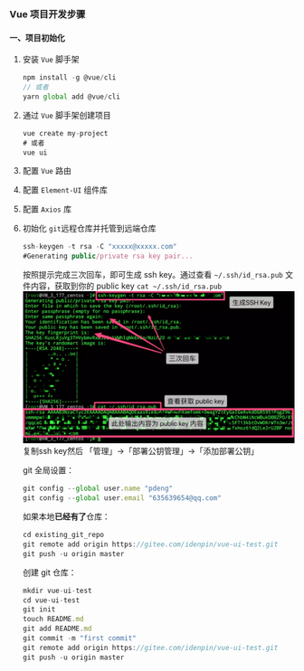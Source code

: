 ### Vue 项目开发步骤

#### 一、项目初始化
1. 安装 `Vue` 脚手架
    ```js
    npm install -g @vue/cli
    // 或者
    yarn global add @vue/cli
    ```
2. 通过 `Vue` 脚手架创建项目
    ```js
    vue create my-project
    # 或者
    vue ui
    ```
3. 配置 `Vue` 路由
4. 配置 `Element-UI` 组件库
5. 配置 `Axios` 库
6. 初始化 `git`远程仓库并托管到远端仓库
    ```js
    ssh-keygen -t rsa -C "xxxxx@xxxxx.com"  
    #Generating public/private rsa key pair...
    ```
    按照提示完成三次回车，即可生成 ssh key。通过查看 `~/.ssh/id_rsa.pub` 文件内容，获取到你的 public key
    `cat ~/.ssh/id_rsa.pub`
    ![](./ssh-keygen.png)
    复制ssh key然后 「管理」->「部署公钥管理」->「添加部署公钥」

    git 全局设置：
    ```js
    git config --global user.name "pdeng"
    git config --global user.email "635639654@qq.com"
    ```
    如果本地**已经有了**仓库：
    ```js
    cd existing_git_repo
    git remote add origin https://gitee.com/idenpin/vue-ui-test.git
    git push -u origin master
    ```
    创建 git 仓库：
    ```js
    mkdir vue-ui-test
    cd vue-ui-test
    git init
    touch README.md
    git add README.md
    git commit -m "first commit"
    git remote add origin https://gitee.com/idenpin/vue-ui-test.git
    git push -u origin master
    ```
    
